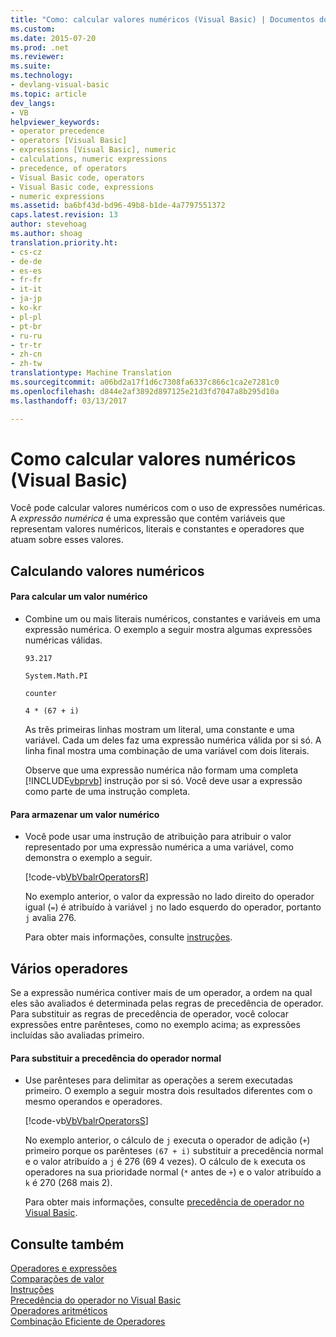 ```yaml
---
title: "Como: calcular valores numéricos (Visual Basic) | Documentos do Microsoft"
ms.custom: 
ms.date: 2015-07-20
ms.prod: .net
ms.reviewer: 
ms.suite: 
ms.technology:
- devlang-visual-basic
ms.topic: article
dev_langs:
- VB
helpviewer_keywords:
- operator precedence
- operators [Visual Basic]
- expressions [Visual Basic], numeric
- calculations, numeric expressions
- precedence, of operators
- Visual Basic code, operators
- Visual Basic code, expressions
- numeric expressions
ms.assetid: ba6bf43d-bd96-49b8-b1de-4a7797551372
caps.latest.revision: 13
author: stevehoag
ms.author: shoag
translation.priority.ht:
- cs-cz
- de-de
- es-es
- fr-fr
- it-it
- ja-jp
- ko-kr
- pl-pl
- pt-br
- ru-ru
- tr-tr
- zh-cn
- zh-tw
translationtype: Machine Translation
ms.sourcegitcommit: a06bd2a17f1d6c7308fa6337c866c1ca2e7281c0
ms.openlocfilehash: d844e2af3892d897125e21d3fd7047a8b295d10a
ms.lasthandoff: 03/13/2017

---
```

# <a name="how-to-calculate-numeric-values-visual-basic"></a>Como calcular valores numéricos (Visual Basic)
Você pode calcular valores numéricos com o uso de expressões numéricas. A *expressão numérica* é uma expressão que contém variáveis que representam valores numéricos, literais e constantes e operadores que atuam sobre esses valores.  
  
## <a name="calculating-numeric-values"></a>Calculando valores numéricos  
  
#### <a name="to-calculate-a-numeric-value"></a>Para calcular um valor numérico  
  
-   Combine um ou mais literais numéricos, constantes e variáveis em uma expressão numérica. O exemplo a seguir mostra algumas expressões numéricas válidas.  
  
     `93.217`  
  
     `System.Math.PI`  
  
     `counter`  
  
     `4 * (67 + i)`  
  
     As três primeiras linhas mostram um literal, uma constante e uma variável. Cada um deles faz uma expressão numérica válida por si só. A linha final mostra uma combinação de uma variável com dois literais.  
  
     Observe que uma expressão numérica não formam uma completa [!INCLUDE[vbprvb](../../../../csharp/programming-guide/concepts/linq/includes/vbprvb_md.md)] instrução por si só. Você deve usar a expressão como parte de uma instrução completa.  
  
#### <a name="to-store-a-numeric-value"></a>Para armazenar um valor numérico  
  
-   Você pode usar uma instrução de atribuição para atribuir o valor representado por uma expressão numérica a uma variável, como demonstra o exemplo a seguir.  
  
     [!code-vb[VbVbalrOperators&#82;](../../../../visual-basic/language-reference/operators/codesnippet/VisualBasic/how-to-calculate-numeric-values_1.vb)]  
  
     No exemplo anterior, o valor da expressão no lado direito do operador igual (`=`) é atribuído à variável `j` no lado esquerdo do operador, portanto `j` avalia 276.  
  
     Para obter mais informações, consulte [instruções](../../../../visual-basic/language-reference/statements/index.md).  
  
## <a name="multiple-operators"></a>Vários operadores  
 Se a expressão numérica contiver mais de um operador, a ordem na qual eles são avaliados é determinada pelas regras de precedência de operador. Para substituir as regras de precedência de operador, você colocar expressões entre parênteses, como no exemplo acima; as expressões incluídas são avaliadas primeiro.  
  
#### <a name="to-override-normal-operator-precedence"></a>Para substituir a precedência do operador normal  
  
-   Use parênteses para delimitar as operações a serem executadas primeiro. O exemplo a seguir mostra dois resultados diferentes com o mesmo operandos e operadores.  
  
     [!code-vb[VbVbalrOperators&#83;](../../../../visual-basic/language-reference/operators/codesnippet/VisualBasic/how-to-calculate-numeric-values_2.vb)]  
  
     No exemplo anterior, o cálculo de `j` executa o operador de adição (`+`) primeiro porque os parênteses `(67 + i)` substituir a precedência normal e o valor atribuído a `j` é 276 (69 4 vezes). O cálculo de `k` executa os operadores na sua prioridade normal (`*` antes de `+`) e o valor atribuído a `k` é 270 (268 mais 2).  
  
     Para obter mais informações, consulte [precedência de operador no Visual Basic](../../../../visual-basic/language-reference/operators/operator-precedence.md).  
  
## <a name="see-also"></a>Consulte também  
 [Operadores e expressões](../../../../visual-basic/programming-guide/language-features/operators-and-expressions/index.md)   
 [Comparações de valor](../../../../visual-basic/programming-guide/language-features/operators-and-expressions/value-comparisons.md)   
 [Instruções](../../../../visual-basic/language-reference/statements/index.md)   
 [Precedência do operador no Visual Basic](../../../../visual-basic/language-reference/operators/operator-precedence.md)   
 [Operadores aritméticos](../../../../visual-basic/language-reference/operators/arithmetic-operators.md)   
 [Combinação Eficiente de Operadores](../../../../visual-basic/programming-guide/language-features/operators-and-expressions/efficient-combination-of-operators.md)
